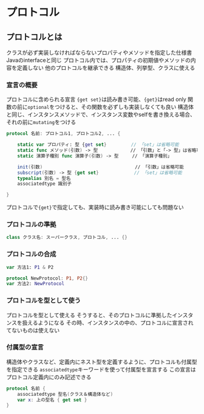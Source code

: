 # プロトコル

## プロトコルとは

クラスが必ず実装しなければならないプロパティやメソッドを指定した仕様書
Javaのinterfaceと同じ
プロトコル内では、プロパティの初期値やメソッドの内容を定義しない
他のプロトコルを継承できる
構造体、列挙型、クラスに使える

### 宣言の概要

プロトコルに含められる宣言
`{get set}`は読み書き可能、`{get}`はread only
関数の前に`optional`をつけると、その関数を必ずしも実装しなくても良い
構造体と同じ、インスタンスメソッドで、インスタンス変数やselfを書き換える場合、それの前に`mutating`をつける

```swift
protocol 名前: プロトコル1, プロトコル2, ... {

    static var プロパティ: 型 {get set}         // 「set」は省略可能
    static func メソッド(引数) -> 型            // 「引数」と「-> 型」は省略可能
    static 演算子種別 func 演算子(引数) -> 型     // 「演算子種別」

    init(引数)                                  // 「引数」は省略可能
    subscript(引数) -> 型 {get set}             // 「set」は省略可能
    typealias 別名 = 型名
    associatedtype 識別子

}
```

プロトコルで`{get}`で指定しても、実装時に読み書き可能にしても問題ない

### プロトコルの準拠

```swift
class クラス名: スーパークラス, プロトコル, ... {}
```

### プロトコルの合成

```swift
var 方法1: P1 & P2

protocol NewProtocol: P1, P2{}
var 方法2: NewProtocol
```

### プロトコルを型として使う

プロトコルを型として使える
そうすると、そのプロトコルに準拠したインスタンスを扱えるようになる
その時、インスタンスの中の、プロトコルに宣言されてないものは使えない

### 付属型の宣言

構造体やクラスなど、定義内にネスト型を定義するように、プロトコルも付属型を指定できる
`associatedtype`キーワードを使って付属型を宣言する
この宣言はプロトコル定義内にのみ記述できる

```swift
protocol 名前 {
    associatedtype 型名(クラス＆構造体など)
    var x: 上の型名 { get set }
}
```
